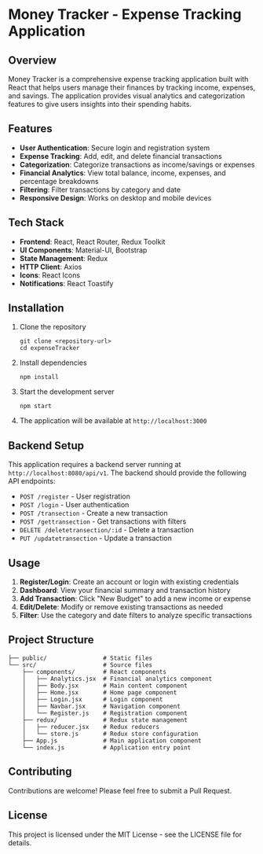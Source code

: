 # Money Tracker - Expense Tracking Application

## Overview

Money Tracker is a comprehensive expense tracking application built with React that helps users manage their finances by tracking income, expenses, and savings. The application provides visual analytics and categorization features to give users insights into their spending habits.

## Features

- **User Authentication**: Secure login and registration system
- **Expense Tracking**: Add, edit, and delete financial transactions
- **Categorization**: Categorize transactions as income/savings or expenses
- **Financial Analytics**: View total balance, income, expenses, and percentage breakdowns
- **Filtering**: Filter transactions by category and date
- **Responsive Design**: Works on desktop and mobile devices

## Tech Stack

- **Frontend**: React, React Router, Redux Toolkit
- **UI Components**: Material-UI, Bootstrap
- **State Management**: Redux
- **HTTP Client**: Axios
- **Icons**: React Icons
- **Notifications**: React Toastify

## Installation

1. Clone the repository
   ```
   git clone <repository-url>
   cd expenseTracker
   ```

2. Install dependencies
   ```
   npm install
   ```

3. Start the development server
   ```
   npm start
   ```

4. The application will be available at `http://localhost:3000`

## Backend Setup

This application requires a backend server running at `http://localhost:8080/api/v1`. The backend should provide the following API endpoints:

- `POST /register` - User registration
- `POST /login` - User authentication
- `POST /transection` - Create a new transaction
- `POST /gettransection` - Get transactions with filters
- `DELETE /deletetransection/:id` - Delete a transaction
- `PUT /updatetransection` - Update a transaction

## Usage

1. **Register/Login**: Create an account or login with existing credentials
2. **Dashboard**: View your financial summary and transaction history
3. **Add Transaction**: Click "New Budget" to add a new income or expense
4. **Edit/Delete**: Modify or remove existing transactions as needed
5. **Filter**: Use the category and date filters to analyze specific transactions

## Project Structure

```
├── public/                # Static files
└── src/                   # Source files
    ├── components/        # React components
    │   ├── Analytics.jsx  # Financial analytics component
    │   ├── Body.jsx       # Main content component
    │   ├── Home.jsx       # Home page component
    │   ├── Login.jsx      # Login component
    │   ├── Navbar.jsx     # Navigation component
    │   └── Register.js    # Registration component
    ├── redux/             # Redux state management
    │   ├── reducer.jsx    # Redux reducers
    │   └── store.js       # Redux store configuration
    ├── App.js             # Main application component
    └── index.js           # Application entry point
```

## Contributing

Contributions are welcome! Please feel free to submit a Pull Request.

## License

This project is licensed under the MIT License - see the LICENSE file for details.
